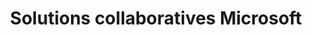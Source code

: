 ---
title: Solutions collaboratives Microsoft
slug: microsoft-collaborative-solutions
excertp: Tout sur les solutions collaboratives Microsoft
sections: Premiers pas avec Exchange, Configuration Exchange sur ordinateur, Configuration Exchange sur smartphone, Migration d'un compte Exchange, Fonctionnalités des comptes Exchange, Utilisation d'Outlook Web Application (OWA), Diagnostic Exchange, Office, Sharepoint
---